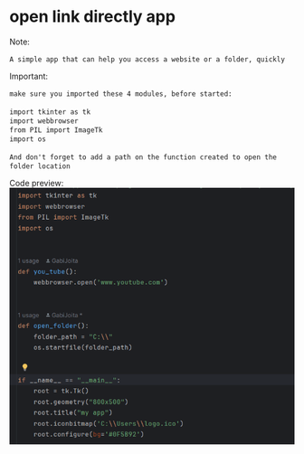 # open link directly app

Note:
```
A simple app that can help you access a website or a folder, quickly
```

Important:
```
make sure you imported these 4 modules, before started:

import tkinter as tk
import webbrowser
from PIL import ImageTk
import os

And don't forget to add a path on the function created to open the folder location
```

Code preview:
![text if image cannot be loaded](image.png)